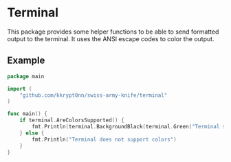 # Terminal

This package provides some helper functions to be able to send formatted output to the terminal. It uses the ANSI escape codes to color the output.

## Example

```go
package main

import (
    "github.com/kkrypt0nn/swiss-army-knife/terminal"
)

func main() {
    if terminal.AreColorsSupported() {
        fmt.Println(terminal.BackgroundBlack(terminal.Green("Terminal supports colors")))
    } else {
        fmt.Println("Terminal does not support colors")
    }
}
```
